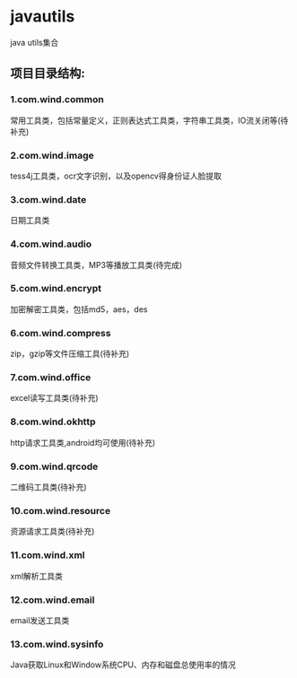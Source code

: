 # javautils
java utils集合

## 项目目录结构:
### 1.com.wind.common
常用工具类，包括常量定义，正则表达式工具类，字符串工具类，IO流关闭等(待补充)
### 2.com.wind.image
tess4j工具类，ocr文字识别，以及opencv得身份证人脸提取
### 3.com.wind.date
日期工具类
### 4.com.wind.audio
音频文件转换工具类，MP3等播放工具类(待完成)
### 5.com.wind.encrypt
加密解密工具类，包括md5，aes，des
### 6.com.wind.compress
zip，gzip等文件压缩工具(待补充)
### 7.com.wind.office
excel读写工具类(待补充)
### 8.com.wind.okhttp
http请求工具类,android均可使用(待补充)
### 9.com.wind.qrcode
二维码工具类(待补充)
### 10.com.wind.resource
资源请求工具类(待补充)
### 11.com.wind.xml
xml解析工具类
### 12.com.wind.email
email发送工具类
### 13.com.wind.sysinfo
Java获取Linux和Window系统CPU、内存和磁盘总使用率的情况

